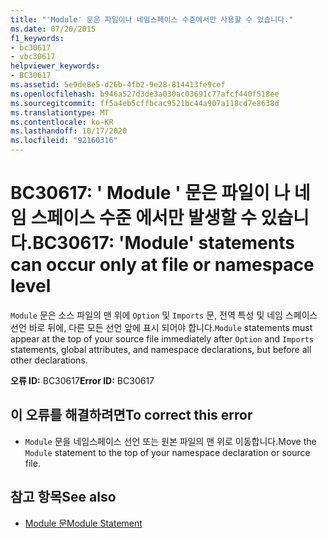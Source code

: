 ```yaml
---
title: "'Module' 문은 파일이나 네임스페이스 수준에서만 사용할 수 있습니다."
ms.date: 07/20/2015
f1_keywords:
- bc30617
- vbc30617
helpviewer_keywords:
- BC30617
ms.assetid: 5e9de8e5-d26b-4fb2-9e28-814413fe9cef
ms.openlocfilehash: b946a527d3de3a030ac03691c77afcf440f518ee
ms.sourcegitcommit: ff5a4eb5cffbcac9521bc44a907a118cd7e8638d
ms.translationtype: MT
ms.contentlocale: ko-KR
ms.lasthandoff: 10/17/2020
ms.locfileid: "92160316"
---
```

# <a name="bc30617-module-statements-can-occur-only-at-file-or-namespace-level"></a><span data-ttu-id="59a3a-102">BC30617: ' Module ' 문은 파일이 나 네임 스페이스 수준 에서만 발생할 수 있습니다.</span><span class="sxs-lookup"><span data-stu-id="59a3a-102">BC30617: 'Module' statements can occur only at file or namespace level</span></span>

<span data-ttu-id="59a3a-103">`Module` 문은 소스 파일의 맨 위에 `Option` 및 `Imports` 문, 전역 특성 및 네임 스페이스 선언 바로 뒤에, 다른 모든 선언 앞에 표시 되어야 합니다.</span><span class="sxs-lookup"><span data-stu-id="59a3a-103">`Module` statements must appear at the top of your source file immediately after `Option` and `Imports` statements, global attributes, and namespace declarations, but before all other declarations.</span></span>

 <span data-ttu-id="59a3a-104">**오류 ID:** BC30617</span><span class="sxs-lookup"><span data-stu-id="59a3a-104">**Error ID:** BC30617</span></span>

## <a name="to-correct-this-error"></a><span data-ttu-id="59a3a-105">이 오류를 해결하려면</span><span class="sxs-lookup"><span data-stu-id="59a3a-105">To correct this error</span></span>

- <span data-ttu-id="59a3a-106">`Module` 문을 네임스페이스 선언 또는 원본 파일의 맨 위로 이동합니다.</span><span class="sxs-lookup"><span data-stu-id="59a3a-106">Move the `Module` statement to the top of your namespace declaration or source file.</span></span>

## <a name="see-also"></a><span data-ttu-id="59a3a-107">참고 항목</span><span class="sxs-lookup"><span data-stu-id="59a3a-107">See also</span></span>

- [<span data-ttu-id="59a3a-108">Module 문</span><span class="sxs-lookup"><span data-stu-id="59a3a-108">Module Statement</span></span>](../statements/module-statement.md)
